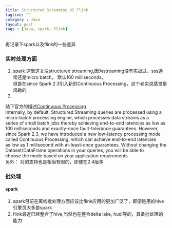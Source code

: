 ```yaml
---
title: Structured Streaming VS Flink
tagline: ""
category : Java
layout: post
tags : [Java, spark, flink]
---
```


再记录下spark以及flink的一些差异

### 实时处理方面

1. spark 这里这关注structured streaming,因为streaming没有实战过，sss通常还是micro batch， 默认100 milliseconds，    
但是在since Spark 2.3引入新的Continuous Processing，这个老实说感觉挺鸡勒的
2. 

贴下官方的描述[Continuous Processing ](https://spark.apache.org/docs/latest/structured-streaming-programming-guide.html#continuous-processing)   
Internally, by default, Structured Streaming queries are processed using a micro-batch processing engine, which processes data streams as a  
series of small batch jobs thereby achieving end-to-end latencies as low as 100 milliseconds and exactly-once fault-tolerance guarantees. However,   
since Spark 2.3, we have introduced a new low-latency processing mode called Continuous Processing, which can achieve end-to-end latencies   
as low as 1 millisecond with at-least-once guarantees. Without changing the Dataset/DataFrame operations in your queries, you will be able to   
choose the mode based on your application requirements   
另外： 对的支持也是相当有限的，即使在2.4版本
[]()
### 批处理

#### spark 

1. spark目前在离线批处理方面应该比flink应用的更加广泛了，即便是用的hive引擎页大多是spark   
2. flink最近已经整合了hive,当然也在整合delta lake, hudi等的，具备批处理的能力
